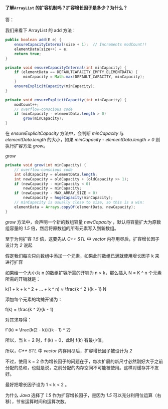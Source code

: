 #### 了解`ArrayList` 的扩容机制吗？扩容增长因子是多少？为什么？

答：

我们来看下 ArrayList 的 add 方法：

```java
public boolean add(E e) {
    ensureCapacityInternal(size + 1);  // Increments modCount!!
    elementData[size++] = e;
    return true;
}

private void ensureCapacityInternal(int minCapacity) {
    if (elementData == DEFAULTCAPACITY_EMPTY_ELEMENTDATA) {
        minCapacity = Math.max(DEFAULT_CAPACITY, minCapacity);
    }
    ensureExplicitCapacity(minCapacity);
}

private void ensureExplicitCapacity(int minCapacity) {
    modCount++;
    // overflow-conscious code
    if (minCapacity - elementData.length > 0)
        grow(minCapacity);
}
```



在 *ensureExplicitCapacity* 方法中，会判断 *minCapacity* 与 *elementData.length* 的大小，如果 *minCapacity - elementData.length > 0* 则执行扩容方法 *grow*。



*grow*

```java
private void grow(int minCapacity) {
    // overflow-conscious code
    int oldCapacity = elementData.length;
    int newCapacity = oldCapacity + (oldCapacity >> 1);
    if (newCapacity - minCapacity < 0)
        newCapacity = minCapacity;
    if (newCapacity - MAX_ARRAY_SIZE > 0)
        newCapacity = hugeCapacity(minCapacity);
    // minCapacity is usually close to size, so this is a win:
    elementData = Arrays.copyOf(elementData, newCapacity);
}
```



*grow* 方法中，会声明一个新的数组容量  *newCapacity* ，默认将容量扩大为原数组容量的 *1.5* 倍，然后将原数组的所有元素写入到新数组。



至于为何扩容 *1.5* 倍，这要先从 *C++ STL* 中 *vector* 内存用尽后，扩容增长因子设计为 *2* 说起



假定我们每次只向数组中添加一个元素，如果此时数组已满就使用增长因子 k 来进行扩容



如果给一个大小为 n 的数组扩容所需的开销为 n × k，那么插入 N = K ^ n 个元素所需的开销就是：



k(1 + k + k ^ 2 + ... + k ^ n) ≈ \frac{k ^ 2 }{k - 1} N



添加每个元素的均摊开销为：



f(k) = \frac{k ^ 2}{k - 1}



对其求导得：



f'(k) = \frac{k(2 - k)}{(k - 1) ^ 2}



所以，当 k = 2 时，f'(k) = 0，此时 f(k) 有最小值。



所以，*C++ STL* 中 *vector* 内存用尽后，扩容增长因子被设计为 *2*



不过，使用 k = 2 作为增长因子的问题在于，每次扩展的新尺寸必然刚好大于之前分配的总和，也就是说，之前分配的内存空间不可能被使用。这样对缓存并不友好。



最好把增长因子设为 1 < k < 2 。



为什么 *Java* 选择了 *1.5* 作为扩容增长因子，是因为 *1.5* 可以充分利用位运算（右移），节省运算时间和运算次数。